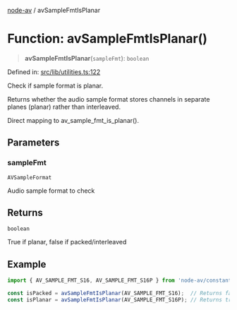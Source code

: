 [node-av](../globals.md) / avSampleFmtIsPlanar

# Function: avSampleFmtIsPlanar()

> **avSampleFmtIsPlanar**(`sampleFmt`): `boolean`

Defined in: [src/lib/utilities.ts:122](https://github.com/seydx/av/blob/f8631fc881b394300b1479f511d55cf1c370a87f/src/lib/utilities.ts#L122)

Check if sample format is planar.

Returns whether the audio sample format stores channels in separate planes
(planar) rather than interleaved.

Direct mapping to av_sample_fmt_is_planar().

## Parameters

### sampleFmt

`AVSampleFormat`

Audio sample format to check

## Returns

`boolean`

True if planar, false if packed/interleaved

## Example

```typescript
import { AV_SAMPLE_FMT_S16, AV_SAMPLE_FMT_S16P } from 'node-av/constants';

const isPacked = avSampleFmtIsPlanar(AV_SAMPLE_FMT_S16);  // Returns false
const isPlanar = avSampleFmtIsPlanar(AV_SAMPLE_FMT_S16P); // Returns true
```
